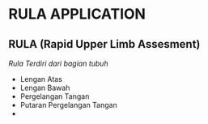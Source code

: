 RULA APPLICATION
==
RULA (Rapid Upper Limb Assesment)
--
*Rula Terdiri dari bagian tubuh*
- Lengan Atas
- Lengan Bawah
- Pergelangan Tangan
- Putaran Pergelangan Tangan
- 
